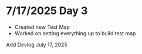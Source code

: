 # 7/17/2025 Day 3

- Created new Test Map
- Worked on setting everything up to build test map

Add Devlog July 17, 2025

